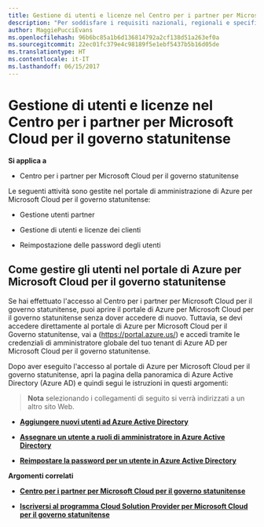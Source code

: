 ```yaml
---
title: Gestione di utenti e licenze nel Centro per i partner per Microsoft Cloud per il governo statunitense | Centro per i partner per Microsoft Cloud per il governo statunitense
description: "Per soddisfare i requisiti nazionali, regionali e specifici del settore che regolano la raccolta e l&quot;utilizzo dei dati dei singoli utenti, le funzionalità di gestione degli utenti non sono disponibili nel Centro per i partner per Microsoft Cloud per il governo statunitense. Al contrario, puoi aggiungere e gestire gli utenti nel portale di Azure per Microsoft Cloud per il governo statunitense."
author: MaggiePucciEvans
ms.openlocfilehash: 96b6bc85a1b6d136814792a2cf138d51a263ef0a
ms.sourcegitcommit: 22ec01fc379e4c98189f5e1ebf5437b5b16d05de
ms.translationtype: HT
ms.contentlocale: it-IT
ms.lasthandoff: 06/15/2017
---
```

# <a name="user-and-license-management-in-partner-center-for-microsoft-cloud-for-us-government"></a>Gestione di utenti e licenze nel Centro per i partner per Microsoft Cloud per il governo statunitense

**Si applica a**

-  Centro per i partner per Microsoft Cloud per il governo statunitense

Le seguenti attività sono gestite nel portale di amministrazione di Azure per Microsoft Cloud per il governo statunitense:

- Gestione utenti partner

- Gestione di utenti e licenze dei clienti

- Reimpostazione delle password degli utenti


## <a name="how-to-manage-users-in-the-azure-portal-for-microsoft-cloud-for-us-government"></a>Come gestire gli utenti nel portale di Azure per Microsoft Cloud per il governo statunitense

Se hai effettuato l'accesso al Centro per i partner per Microsoft Cloud per il governo statunitense, puoi aprire il portale di Azure per Microsoft Cloud per il governo statunitense senza dover accedere di nuovo. Tuttavia, se devi accedere direttamente al portale di Azure per Microsoft Cloud per il Governo statunitense, vai a (https://portal.azure.us/) e accedi tramite le credenziali di amministratore globale del tuo tenant di Azure AD per Microsoft Cloud per il governo statunitense.

Dopo aver eseguito l'accesso al portale di Azure per Microsoft Cloud per il governo statunitense, apri la pagina della panoramica di Azure Active Directory (Azure AD) e quindi segui le istruzioni in questi argomenti:

>**Nota**
 selezionando i collegamenti di seguito si verrà indirizzati a un altro sito Web. 

-  [**Aggiungere nuovi utenti ad Azure Active Directory**](https://docs.microsoft.com/azure/active-directory/active-directory-users-create-azure-portal)

-  [**Assegnare un utente a ruoli di amministratore in Azure Active Directory**](https://docs.microsoft.com/azure/active-directory/active-directory-users-assign-role-azure-portal)

-  [**Reimpostare la password per un utente in Azure Active Directory**](https://docs.microsoft.com/azure/active-directory/active-directory-users-reset-password-azure-portal)

**Argomenti correlati**

-  [**Centro per i partner per Microsoft Cloud per il governo statunitense**](partner-center-for-microsoft-us-govt-cloud.md)

-  [**Iscriversi al programma Cloud Solution Provider per Microsoft Cloud per il governo statunitense**](enroll-in-csp-for-microsoft-us-govt-cloud.md)
